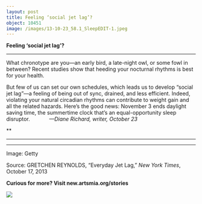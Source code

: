 ```yaml
---
layout: post
title: Feeling ‘social jet lag’?
object: 10451
image: /images/13-10-23_58.1_SleepEDIT-1.jpeg
---
```

**Feeling ‘social jet lag’?**

****

What chronotype are you—an early bird, a late-night owl, or some fowl in between? Recent studies show that heeding your nocturnal rhythms is best for your health.

But few of us can set our own schedules, which leads us to develop “social jet lag”—a feeling of being out of sync, drained, and less efficient. Indeed, violating your natural circadian rhythms can contribute to weight gain and all the related hazards. Here’s the good news: November 3 ends daylight saving time, the summertime clock that’s an equal-opportunity sleep disruptor.             *—Diane Richard, writer, October 23*

**

****

****

Image: Getty

Source: GRETCHEN REYNOLDS, “Everyday Jet Lag,” *New York Times*, October 17, 2013

**Curious for more? Visit new.artsmia.org/stories**

![]({{siteurl.base}}/images/13-10-23_58.1_SleepEDIT-1.jpeg)

